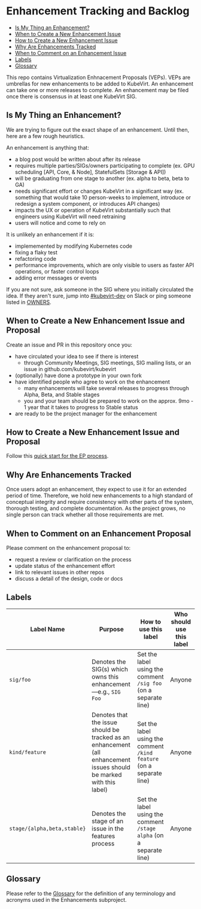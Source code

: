 # Enhancement Tracking and Backlog

- [Is My Thing an Enhancement?](#is-my-thing-an-enhancement)
- [When to Create a New Enhancement Issue](#when-to-create-a-new-enhancement-issue)
- [How to Create a New Enhancement Issue](#how-to-create-a-new-enhancement-issue)
- [Why Are Enhancements Tracked](#why-are-enhancements-tracked)
- [When to Comment on an Enhancement Issue](#when-to-comment-on-an-enhancement-issue)
- [Labels](#labels)
- [Glossary](#glossary)

This repo contains Virtualization Enhnacement Proposals (VEPs). VEPs are umbrellas for new enhancements to be added to KubeVirt. An enhancement can take one or more releases to complete. An enhancement may be filed once there is consensus in at least one KubeVirt SIG.

## Is My Thing an Enhancement?

We are trying to figure out the exact shape of an enhancement. Until then, here are a few rough heuristics.

An enhancement is anything that:

- a blog post would be written about after its release
- requires multiple parties/SIGs/owners participating to complete (ex. GPU scheduling [API, Core, & Node], StatefulSets [Storage & API])
- will be graduating from one stage to another (ex. alpha to beta, beta to GA)
- needs significant effort or changes KubeVirt in a significant way (ex. something that would take 10 person-weeks to implement, introduce or redesign a system component, or introduces API changes)
- impacts the UX or operation of KubeVirt substantially such that engineers using KubeVirt will need retraining
- users will notice and come to rely on

It is unlikely an enhancement if it is:
- implememented by modifying Kubernetes code
- fixing a flaky test
- refactoring code
- performance improvements, which are only visible to users as faster API operations, or faster control loops
- adding error messages or events

If you are not sure, ask someone in the SIG where you initially circulated the idea. If they aren't sure, jump into
[#kubevirt-dev](https://kubernetes.slack.com/messages/kubevirt-dev/) on Slack or ping someone listed in [OWNERS](https://github.com/kubevirt/enhancements/blob/master/OWNERS).

## When to Create a New Enhancement Issue and Proposal

Create an issue and PR in this repository once you:
- have circulated your idea to see if there is interest
   - through Community Meetings, SIG meetings, SIG mailing lists, or an issue in github.com/kubevirt/kubevirt
- (optionally) have done a prototype in your own fork
- have identified people who agree to work on the enhancement
  - many enhancements will take several releases to progress through Alpha, Beta, and Stable stages
  - you and your team should be prepared to work on the approx. 9mo - 1 year that it takes to progress to Stable status
- are ready to be the project manager for the enhancement

## How to Create a New Enhancement Issue and Proposal

Follow this [quick start for the EP process](veps/README.md#quick-start-for-the-ep-process).

## Why Are Enhancements Tracked

Once users adopt an enhancement, they expect to use it for an extended period of time. Therefore, we hold new enhancements to a high standard of conceptual integrity and require consistency with other parts of the system, thorough testing, and complete documentation. As the project grows, no single person can track whether all those requirements are met. 

## When to Comment on an Enhancement Proposal

Please comment on the enhancement proposal to:
- request a review or clarification on the process
- update status of the enhancement effort
- link to relevant issues in other repos
- discuss a detail of the design, code or docs

## Labels

| Label Name | Purpose | How to use this label | Who should use this label |
| ------ | ------ | ------ | ------ |
| `sig/foo` | Denotes the SIG(s) which owns this enhancement—e.g., `SIG Foo` | Set the label using the comment `/sig foo` (on a separate line) | Anyone |
| `kind/feature` | Denotes that the issue should be tracked as an enhancement (all enhancement issues should be marked with this label) | Set the label using the comment `/kind feature` (on a separate line) | Anyone |
| `stage/{alpha,beta,stable}` | Denotes the stage of an issue in the features process | Set the label using the comment `/stage alpha` (on a separate line) | Anyone |

## Glossary

Please refer to the [Glossary](docs/glossary.md) for the definition of any terminology and acronyms used in the Enhancements subproject.
